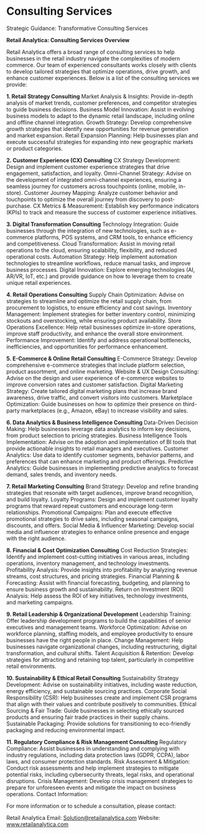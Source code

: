 # Consulting Services
Strategic Guidance: Transformative Consulting Services

**Retail Analytica: Consulting Services Overview**

Retail Analytica offers a broad range of consulting services to help businesses in the retail industry navigate the complexities of modern commerce. Our team of experienced consultants works closely with clients to develop tailored strategies that optimize operations, drive growth, and enhance customer experiences. Below is a list of the consulting services we provide:

**1. Retail Strategy Consulting**
Market Analysis & Insights: Provide in-depth analysis of market trends, customer preferences, and competitor strategies to guide business decisions.
Business Model Innovation: Assist in evolving business models to adapt to the dynamic retail landscape, including online and offline channel integration.
Growth Strategy: Develop comprehensive growth strategies that identify new opportunities for revenue generation and market expansion.
Retail Expansion Planning: Help businesses plan and execute successful strategies for expanding into new geographic markets or product categories.

**2. Customer Experience (CX) Consulting**
CX Strategy Development: Design and implement customer experience strategies that drive engagement, satisfaction, and loyalty.
Omni-Channel Strategy: Advise on the development of integrated omni-channel experiences, ensuring a seamless journey for customers across touchpoints (online, mobile, in-store).
Customer Journey Mapping: Analyze customer behavior and touchpoints to optimize the overall journey from discovery to post-purchase.
CX Metrics & Measurement: Establish key performance indicators (KPIs) to track and measure the success of customer experience initiatives.

**3. Digital Transformation Consulting**
Technology Integration: Guide businesses through the integration of new technologies, such as e-commerce platforms, POS systems, and CRM tools, to enhance efficiency and competitiveness.
Cloud Transformation: Assist in moving retail operations to the cloud, ensuring scalability, flexibility, and reduced operational costs.
Automation Strategy: Help implement automation technologies to streamline workflows, reduce manual tasks, and improve business processes.
Digital Innovation: Explore emerging technologies (AI, AR/VR, IoT, etc.) and provide guidance on how to leverage them to create unique retail experiences.

**4. Retail Operations Consulting**
Supply Chain Optimization: Advise on strategies to streamline and optimize the retail supply chain, from procurement to logistics, to ensure efficiency and cost savings.
Inventory Management: Implement strategies for better inventory control, minimizing stockouts and overstocking, while ensuring product availability.
Store Operations Excellence: Help retail businesses optimize in-store operations, improve staff productivity, and enhance the overall store environment.
Performance Improvement: Identify and address operational bottlenecks, inefficiencies, and opportunities for performance enhancement.

**5. E-Commerce & Online Retail Consulting**
E-Commerce Strategy: Develop comprehensive e-commerce strategies that include platform selection, product assortment, and online marketing.
Website & UX Design Consulting: Advise on the design and user experience of e-commerce websites to improve conversion rates and customer satisfaction.
Digital Marketing Strategy: Create tailored digital marketing plans that increase brand awareness, drive traffic, and convert visitors into customers.
Marketplace Optimization: Guide businesses on how to optimize their presence on third-party marketplaces (e.g., Amazon, eBay) to increase visibility and sales.

**6. Data Analytics & Business Intelligence Consulting**
Data-Driven Decision Making: Help businesses leverage data analytics to inform key decisions, from product selection to pricing strategies.
Business Intelligence Tools Implementation: Advise on the adoption and implementation of BI tools that provide actionable insights to retail managers and executives.
Customer Analytics: Use data to identify customer segments, behavior patterns, and preferences that can enhance marketing and product offerings.
Predictive Analytics: Guide businesses in implementing predictive analytics to forecast demand, sales trends, and inventory needs.

**7. Retail Marketing Consulting**
Brand Strategy: Develop and refine branding strategies that resonate with target audiences, improve brand recognition, and build loyalty.
Loyalty Programs: Design and implement customer loyalty programs that reward repeat customers and encourage long-term relationships.
Promotional Campaigns: Plan and execute effective promotional strategies to drive sales, including seasonal campaigns, discounts, and offers.
Social Media & Influencer Marketing: Develop social media and influencer strategies to enhance online presence and engage with the right audience.

**8. Financial & Cost Optimization Consulting**
Cost Reduction Strategies: Identify and implement cost-cutting initiatives in various areas, including operations, inventory management, and technology investments.
Profitability Analysis: Provide insights into profitability by analyzing revenue streams, cost structures, and pricing strategies.
Financial Planning & Forecasting: Assist with financial forecasting, budgeting, and planning to ensure business growth and sustainability.
Return on Investment (ROI) Analysis: Help assess the ROI of key initiatives, technology investments, and marketing campaigns.

**9. Retail Leadership & Organizational Development**
Leadership Training: Offer leadership development programs to build the capabilities of senior executives and management teams.
Workforce Optimization: Advise on workforce planning, staffing models, and employee productivity to ensure businesses have the right people in place.
Change Management: Help businesses navigate organizational changes, including restructuring, digital transformation, and cultural shifts.
Talent Acquisition & Retention: Develop strategies for attracting and retaining top talent, particularly in competitive retail environments.

**10. Sustainability & Ethical Retail Consulting**
Sustainability Strategy Development: Advise on sustainability initiatives, including waste reduction, energy efficiency, and sustainable sourcing practices.
Corporate Social Responsibility (CSR): Help businesses create and implement CSR programs that align with their values and contribute positively to communities.
Ethical Sourcing & Fair Trade: Guide businesses in selecting ethically sourced products and ensuring fair trade practices in their supply chains.
Sustainable Packaging: Provide solutions for transitioning to eco-friendly packaging and reducing environmental impact.

**11. Regulatory Compliance & Risk Management Consulting**
Regulatory Compliance: Assist businesses in understanding and complying with industry regulations, including data protection laws (GDPR, CCPA), labor laws, and consumer protection standards.
Risk Assessment & Mitigation: Conduct risk assessments and help implement strategies to mitigate potential risks, including cybersecurity threats, legal risks, and operational disruptions.
Crisis Management: Develop crisis management strategies to prepare for unforeseen events and mitigate the impact on business operations.
Contact Information:

For more information or to schedule a consultation, please contact:

Retail Analytica
Email: Solution@retailanalytica.com
Website: www.retailanalytica.com

